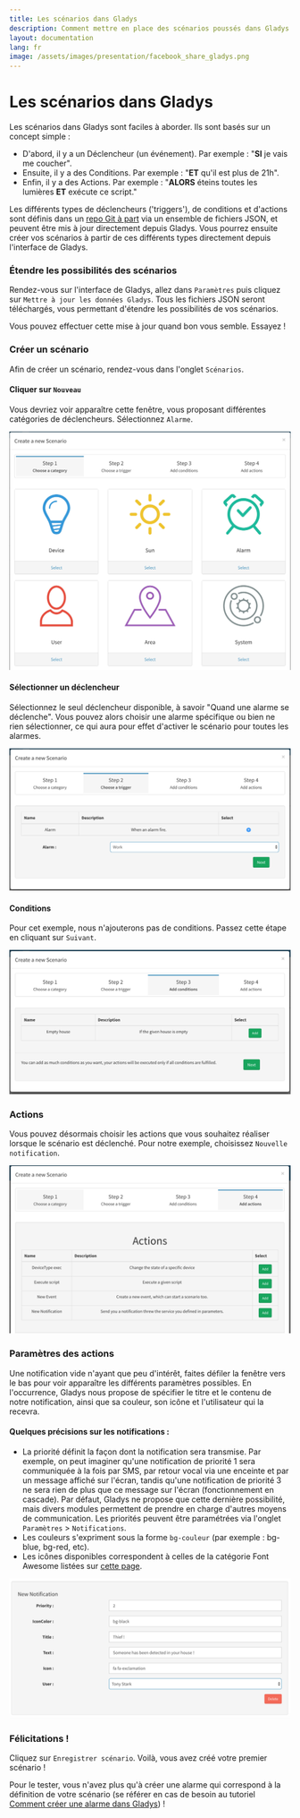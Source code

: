 ```yaml
---
title: Les scénarios dans Gladys
description: Comment mettre en place des scénarios poussés dans Gladys ?
layout: documentation
lang: fr
image: /assets/images/presentation/facebook_share_gladys.png
---
```


# Les scénarios dans Gladys

Les scénarios dans Gladys sont faciles à aborder. Ils sont basés sur un concept simple :

- D'abord, il y a un Déclencheur (un événement). Par exemple : "**SI** je vais me coucher".
- Ensuite, il y a des Conditions. Par exemple : "**ET** qu'il est plus de 21h".
- Enfin, il y a des Actions. Par exemple : "**ALORS** éteins toutes les lumières **ET** exécute ce script."

Les différents types de déclencheurs ('triggers'), de conditions et d'actions sont définis dans un [repo Git à part](https://github.com/GladysProject/Gladys-data) via un ensemble de fichiers JSON, et peuvent être mis à jour directement depuis Gladys.
Vous pourrez ensuite créer vos scénarios à partir de ces différents types directement depuis l'interface de Gladys.

### Étendre les possibilités des scénarios

Rendez-vous sur l'interface de Gladys, allez dans `Paramètres` puis cliquez sur `Mettre à jour les données Gladys`. Tous les fichiers JSON seront téléchargés, vous permettant d'étendre les possibilités de vos scénarios.

Vous pouvez effectuer cette mise à jour quand bon vous semble. Essayez !

### Créer un scénario

Afin de créer un scénario, rendez-vous dans l'onglet `Scénarios`.

#### Cliquer sur `Nouveau`

Vous devriez voir apparaître cette fenêtre, vous proposant différentes catégories de déclencheurs. Sélectionnez `Alarme`.

<img alt="Scenario Gladys" src="/assets/images/documentation/scenarios/scenario-1.png" class="img-responsive" />

#### Sélectionner un déclencheur

Sélectionnez le seul déclencheur disponible, à savoir "Quand une alarme se déclenche". Vous pouvez alors choisir une alarme spécifique ou bien ne rien sélectionner, ce qui aura pour effet d'activer le scénario pour toutes les alarmes.

<img alt="Scenario Gladys" src="/assets/images/documentation/scenarios/scenario-2.png" class="img-responsive" />

#### Conditions

Pour cet exemple, nous n'ajouterons pas de conditions. Passez cette étape en cliquant sur `Suivant`.

<img alt="Scenario Gladys" src="/assets/images/documentation/scenarios/scenario-3.png" class="img-responsive" />

### Actions

Vous pouvez désormais choisir les actions que vous souhaitez réaliser lorsque le scénario est déclenché. Pour notre exemple, choisissez `Nouvelle notification`.

<img alt="Scenario Gladys" src="/assets/images/documentation/scenarios/scenario-5.png" class="img-responsive" />

### Paramètres des actions

Une notification vide n'ayant que peu d'intérêt, faites défiler la fenêtre vers le bas pour voir apparaître les différents paramètres possibles.
En l'occurrence, Gladys nous propose de spécifier le titre et le contenu de notre notification, ainsi que sa couleur, son icône et l'utilisateur qui la recevra.

#### Quelques précisions sur les notifications :
- La priorité définit la façon dont la notification sera transmise. Par exemple, on peut imaginer qu'une notification de priorité 1 sera communiquée à la fois par SMS, par retour vocal via une enceinte et par un message affiché sur l'écran, tandis qu'une notification de priorité 3 ne sera rien de plus que ce message sur l'écran (fonctionnement en cascade). Par défaut, Gladys ne propose que cette dernière possibilité, mais divers modules permettent de prendre en charge d'autres moyens de communication. Les priorités peuvent être paramétrées via l'onglet `Paramètres` > `Notifications`.
- Les couleurs s'expriment sous la forme `bg-couleur` (par exemple : bg-blue, bg-red, etc).
- Les icônes disponibles correspondent à celles de la catégorie Font Awesome listées sur [cette page](http://www.w3schools.com/icons/icons_reference.asp).

<img alt="Scenario Gladys" src="/assets/images/documentation/scenarios/scenario-6.png" class="img-responsive" />

### Félicitations !

Cliquez sur `Enregistrer scénario`. Voilà, vous avez créé votre premier scénario !

Pour le tester, vous n'avez plus qu'à créer une alarme qui correspond à la définition de votre scénario (se référer en cas de besoin au tutoriel [Comment créer une alarme dans Gladys](https://developer.gladysproject.com/fr/documentation/alarm)) !